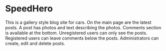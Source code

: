 SpeedHero
=========

This is a gallery style blog site for cars. On the main page are the latest posts. A post has photos and text describing the photos. Comments section is available at the bottom. Unregistered users can only see the posts. Registered users can leave comments below the posts. Administrators can create, edit and delete posts.